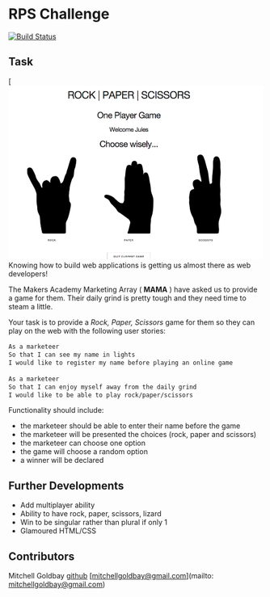 RPS Challenge
==================
[![Build Status](https://travis-ci.org/mbgimot/takeaway-challenge.svg?branch=master)](https://travis-ci.org/mbgimot/takeaway-challenge)

Task
-----

[![Rock, Paper, Scissors](https://github.com/veliancreate/rps-challenge/blob/master/screenshot.png?raw=true)  
Knowing how to build web applications is getting us almost there as web developers!

The Makers Academy Marketing Array ( **MAMA** ) have asked us to provide a game for them. Their daily grind is pretty tough and they need time to steam a little.

Your task is to provide a _Rock, Paper, Scissors_ game for them so they can play on the web with the following user stories:

```
As a marketeer
So that I can see my name in lights
I would like to register my name before playing an online game

As a marketeer
So that I can enjoy myself away from the daily grind
I would like to be able to play rock/paper/scissors
```

Functionality should include:

- the marketeer should be able to enter their name before the game
- the marketeer will be presented the choices (rock, paper and scissors)
- the marketeer can choose one option
- the game will choose a random option
- a winner will be declared


Further Developments
-----
* Add multiplayer ability
* Ability to have rock, paper, scissors, lizard
* Win to be singular rather than plural if only 1
* Glamoured HTML/CSS

Contributors
-----
Mitchell Goldbay [github](https://github.com/mbgimot/) [mitchellgoldbay@gmail.com](mailto: mitchellgoldbay@gmail.com)
